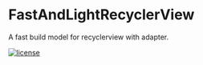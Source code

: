 # FastAndLightRecyclerView
A fast build model for recyclerview with adapter.

[![license](https://img.shields.io/github/license/mashape/apistatus.svg)](https://github.com/GregoryHo/LightRecyclerView/blob/master/LICENSE)
